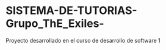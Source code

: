 # SISTEMA-DE-TUTORIAS-Grupo_ThE_Exiles-
Proyecto desarrollado en el curso de desarrollo de software 1
